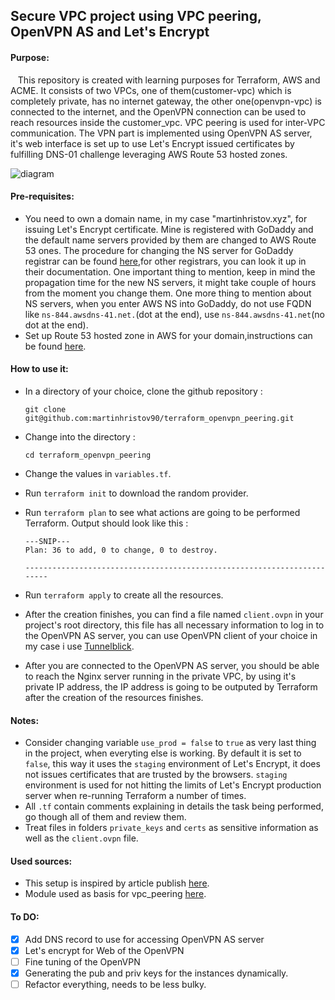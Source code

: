 ## Secure VPC project using VPC peering, OpenVPN AS and Let's Encrypt

#### Purpose:
&nbsp;&nbsp;&nbsp;This repository is created with learning purposes for Terraform, AWS and ACME. It consists of two VPCs, one of them(customer-vpc) which is completely private, has no internet gateway, the other one(openvpn-vpc) is connected to the internet, and the OpenVPN connection can be used to reach resources inside the customer_vpc. VPC peering is used for inter-VPC communication.
The VPN part is implemented using OpenVPN AS server, it's web interface is set up to use Let's Encrypt issued certificates by fulfilling DNS-01 challenge leveraging AWS Route 53 hosted zones.

![diagram](https://www.lucidchart.com/publicSegments/view/b7eb9edb-b3a6-49cc-a953-e81940318614/image.png)
#### Pre-requisites:

- You need to own a domain name, in my case "martinhristov.xyz", for issuing Let's Encrypt certificate. Mine is registered with GoDaddy and the default name servers provided by them are changed to AWS Route 53 ones. The procedure for changing the NS server for GoDaddy registrar can be found [here](https://uk.godaddy.com/help/set-custom-nameservers-for-domains-registered-with-godaddy-12317),for other registrars, you can look it up in their documentation. One important thing to mention, keep in mind the propagation time for the new NS servers, it might take couple of hours from the moment you change them. One more thing to mention about NS servers, when you enter AWS NS into GoDaddy, do not use FQDN like `ns-844.awsdns-41.net.`(dot at the end), use `ns-844.awsdns-41.net`(no dot at the end).
- Set up Route 53 hosted zone in AWS for your domain,instructions can be found [here](https://docs.aws.amazon.com/Route53/latest/DeveloperGuide/migrate-dns-domain-in-use.html).
#### How to use it:

- In a directory of your choice, clone the github repository :
    ```
    git clone git@github.com:martinhristov90/terraform_openvpn_peering.git
    ```

- Change into the directory :
    ```
    cd terraform_openvpn_peering
    ```

- Change the values in `variables.tf`.

- Run `terraform init` to download the random provider.

- Run `terraform plan` to see what actions are going to be performed Terraform. Output should look like this :
    ```
    ---SNIP---
    Plan: 36 to add, 0 to change, 0 to destroy.

    ------------------------------------------------------------------------
    ```
- Run `terraform apply` to create all the resources.

- After the creation finishes, you can find a file named `client.ovpn` in your project's root directory, this file has all necessary information to log in to the OpenVPN AS server, you can use OpenVPN client of your choice in my case i use [Tunnelblick](https://tunnelblick.net/index.html).

- After you are connected to the OpenVPN AS server, you should be able to reach the Nginx server running in the private VPC, by using it's private IP address, the IP address is going to be outputed by Terraform after the creation of the resources finishes.
#### Notes:

- Consider changing variable `use_prod = false` to `true` as very last thing in the project, when everyting else is working. By default it is set to `false`, this way it uses the `staging` environment of Let's Encrypt, it does not issues certificates that are trusted by the browsers. `staging` environment is used for not hitting the limits of Let's Encrypt production server when re-running Terraform a number of times.
- All `.tf` contain comments explaining in details the task being performed, go though all of them and review them.
- Treat files in folders `private_keys` and `certs` as sensitive information as well as the `client.ovpn` file.
#### Used sources:

- This setup is inspired by article publish [here](https://dev.to/setevoy/openvpn-openvpn-access-server-set-up-and-aws-vpc-peering-configuration-5fpg).
- Module used as basis for vpc_peering [here](https://registry.terraform.io/modules/grem11n/vpc-peering/aws/2.1.0).
#### To DO:

- [x] Add DNS record to use for accessing OpenVPN AS server
- [x] Let's encrypt for Web of the OpenVPN
- [ ] Fine tuning of the OpenVPN
- [x] Generating the pub and priv keys for the instances dynamically.
- [ ] Refactor everything, needs to be less bulky.